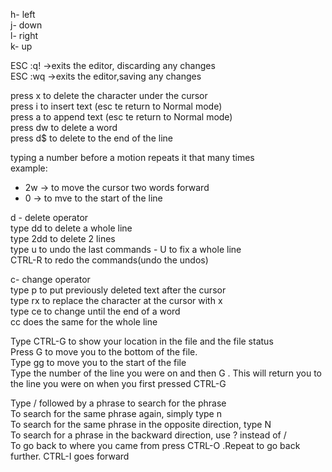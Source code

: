 h- left  
j- down  
l- right  
k- up  

ESC :q! ->exits the editor, discarding any changes  
ESC :wq ->exits the editor,saving any changes  

press x to delete the character under the cursor  
press i to insert text (esc te return to Normal mode)  
press a to append text (esc te return to Normal mode)  
press dw to delete a word  
press d$ to delete to the end of the line  

typing a number before a motion repeats it that many times  
example: 
- 2w -> to move the cursor two words forward  
- 0 -> to mve to the start of the line  

d - delete operator  
type dd to delete a whole line  
type 2dd to delete 2 lines  
type u to undo the last commands - U to fix a whole line  
CTRL-R to redo the commands(undo the undos)  

c- change operator  
type p to put previously deleted text after the cursor  
type rx to replace the character at the cursor with  x  
type ce to change until the end of a word  
cc  does the same for the whole line  

Type CTRL-G to show your location in the file and the file status  
Press  G  to move you to the bottom of the file.  
Type  gg  to move you to the start of the file  
Type the number of the line you were on and then  G .  This will return you to the line you were on when you first pressed CTRL-G  

Type  /  followed by a phrase to search for the phrase  
To search for the same phrase again, simply type  n  
To search for the same phrase in the opposite direction, type  N  
To search for a phrase in the backward direction, use  ?  instead of  /  
To go back to where you came from press  CTRL-O  .Repeat to go back further.  CTRL-I goes forward  